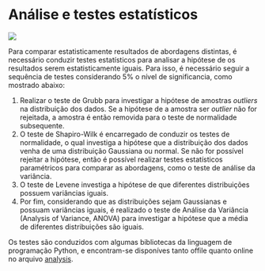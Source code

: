 # Análise e testes estatísticos
[<img src="https://img.shields.io/badge/author-rlrocha-orange?style=flat-square"/>](https://github.com/rlrocha)
 
 Para comparar estatisticamente resultados de abordagens distintas, é necessário conduzir testes estatísticos para analisar a hipótese de os resultados serem estatisticamente iguais. Para isso, é necessário seguir a sequência de testes considerando 5% o nível de significancia, como mostrado abaixo:

 1. Realizar o teste de Grubb para investigar a hipótese de amostras *outliers* na distribuição dos dados. Se a hipótese de a amostra ser *outlier* não for rejeitada, a amostra é então removida para o teste de normalidade subsequente.
 2. O teste de Shapiro-Wilk é encarregado de conduzir os testes de normalidade, o qual investiga a hipótese que a distribuição dos dados venha de uma distribuição Gaussiana ou normal. Se não for possível rejeitar a hipótese, então é possível realizar testes estatísticos paramétricos para comparar as abordagens, como o teste de análise da variância.
 3. O teste de Levene investiga a hipótese de que diferentes distribuições possuem variâncias iguais.
 4. Por fim, considerando que as distribuições sejam Gaussianas e possuam variâncias iguais, é realizado o teste de Análise da Variância (Analysis of Variance, ANOVA) para investigar a hipótese que a média de diferentes distribuições são iguais.

 Os testes são conduzidos com algumas bibliotecas da linguagem de programação Python, e encontram-se disponíves tanto offile quanto online no arquivo [analysis](analysis.ipynb).